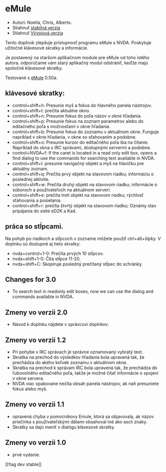 # eMule #

*	Autori: Noelia, Chris, Alberto.
*	Stiahnuť [stabilná verzia][1]
*	Stiahnuť [Vývojová verzia][3]

Tento doplnok zlepšuje prístupnosť programu eMule s NVDA. Poskytuje užitočné
klávesové skratky a informácie.

Je postavený na staršom aplikačnom module pre eMule od toho istého
autora. odporúčame vám starý aplikačný modul odstrániť, keďže majú spoločné
klávesové skratky.

Testované s [eMule][2] 0.50a.

## klávesové skratky: ##

*	control+shift+h: Presunie myš a fokus do hlavného panela nástrojov.
*	control+shift+t: prečíta aktuálne okno.
*	control+shift+n: Presunie fokus do poľa názov v okne hľadania.
*	control+shift+p: Presunie fokus na zoznam parametrov alebo do editačného
  poľa s možnosťami v okne hľadania.
*	control+shift+b: Presunie fokus do zoznamu v aktuálnom okne. Funguje
  napríklad v okne hľadania, v okne so sťahovaním a podobne.
*	control+shift+o: Presunie kurzor do editačného poľa iba na
  čítanie. Napríklad do okna s IRC správami, dostupnými servermi a podobne.
*	control+NVDA+f: If the caret is located in a read only edit box, opens a
  find dialog to use the commands for searching text available in NVDA.
*	control+shift+l: presunie navigačný objekt a myš na hlavičku pre aktuálny
  zoznam.
*	control+shift+q: Prečíta prvý objekt na stavovom riadku; informáciu o
  poslednej aktivite.
*	control+shift+w: Prečíta druhý objekt na stavovom riadku; informácie o
  súboroch a používateľoch na aktuálnom serveri.
*	control+shift+e: prečíta tretí objekt na stavovom riadku; rýchlosť
  sťahovania a posielania.
*	control+shift+r: prečíta štvrtý objekt na stavovom riadku; Oznámy stav
  pripájania do siete eD2K a Kad.

## práca so stĺpcami. ##

Na pohyb po riadkoch a stĺpcoch v zozname môžete použiť ctrl+alt+šípky. V
doplnku sú dostupné aj tieto skratky:

*	nvda+control+1-0: Prečíta prvých 10 stĺpcov.
*	nvda+shift+1-0: Číta stĺpce 11-20.
*	nvda+shift+C: Skopíruje posledný prečítaný stĺpec do schránky.

## Changes for 3.0 ##
*	 To search text in readonly edit boxes, now we can use the dialog and
   commands available in NVDA.

## Zmeny vo verzii 2.0 ##
*	 Návod k doplnku nájdete v správcovi doplnkov.

## Zmeny vo verzii 1.2 ##
*	 Pri pohybe v IRC správach je správne oznamovaný vybratý text.
*	 Skratka na prechod do výsledkov hľadania bola upravená tak, že prechádza
   do akého koľvek zoznamu v aktuálnom okne.
*	 Skratka na prechod k správam IRC bola upravená tak, že prechádza do
   ľubovolného editačného poľa, takže je možné čítať informácie o spojení v
   okne servera.
*	 NVDA viac opakovane nečíta obsah panela nástrojov, ak naň presuniete
   fokus alebo myš.

## Zmeny vo verzii 1.1 ##
*	 opravená chyba v pomocníkovy Emule, ktorá sa objavovala, ak názov
   priečinka s používateľskými dátami obsahoval iné ako ascii znaky.
*	 Skratky sa dajú meniť v dialógu klávesové skratky.

## Zmeny vo verzii 1.0 ##
*	 prvé vydanie.

[[!tag dev stable]]

[1]: https://addons.nvda-project.org/files/get.php?file=em

[2]: https://www.emule-project.net

[3]: https://addons.nvda-project.org/files/get.php?file=em-dev

